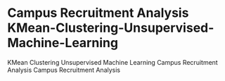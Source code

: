 # Campus Recruitment Analysis  KMean-Clustering-Unsupervised-Machine-Learning

KMean Clustering Unsupervised Machine Learning Campus Recruitment Analysis 
Campus Recruitment Analysis 
